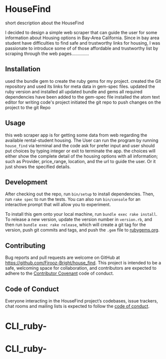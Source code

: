 # HouseFind

  short description about the HouseFind

 I decided to design a simple web scraper that can guide the user for some information about Housing options in Bay-Area California. Since in bay area student have difficulties to find safe and trustworthy links for housing, I was passionate to introduce some of of those affordable  and trustworthy list by scraping through the web pages..............
 
## Installation

  used the bundle gem to create the ruby gems for my project.
  created the Git repository and  used its links for  meta data in gem-spec files.
  updated the ruby version and  installed all updated bundle and gems
  all required dependencies have been added to the gem-spec file
  installed the atom text editor for writing  code's project
  initiated the git repo to push changes on the project to the git Repo




## Usage
 this web scraper app is for getting some data from web regarding the available rental-student housing.
 The User can run the program by running `house_find` via terminal and the code ask for prefer  input and user should put choices by typing integer or exit to terminate the app.
 the choices will either show the complete detail of the housing options with all information; such as Provider, price_range, location, and the url to guide the user. Or it just shows the specified details.


## Development

After checking out the repo, run `bin/setup` to install dependencies. Then, run `rake spec` to run the tests. You can also run `bin/console` for an interactive prompt that will allow you to experiment.

To install this gem onto your local machine, run `bundle exec rake install`. To release a new version, update the version number in `version.rb`, and then run `bundle exec rake release`, which will create a git tag for the version, push git commits and tags, and push the `.gem` file to [rubygems.org](https://rubygems.org).

## Contributing

Bug reports and pull requests are welcome on GitHub at https://github.com/Firooz-Bright/house_find. This project is intended to be a safe, welcoming space for collaboration, and contributors are expected to adhere to the [Contributor Covenant](http://contributor-covenant.org) code of conduct.

## Code of Conduct

Everyone interacting in the HouseFind project’s codebases, issue trackers, chat rooms and mailing lists is expected to follow the [code of conduct](https://github.com/Firooz-Bright/house_find/blob/master/CODE_OF_CONDUCT.md).
# CLI_ruby-
# CLI_ruby-
